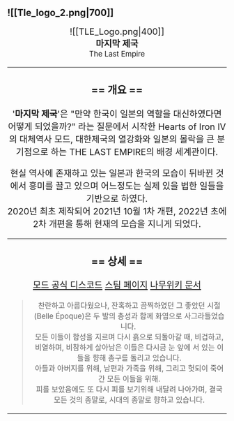 ![[Tle_logo_2.png|700]]
-----



 <big><big><center> ![[TLE_Logo.png|400]]<br>**마지막 제국**<br><small>The Last Empire<small><center> <big> <big>


-----


### == 개요 ==

'**마지막 제국**'은 "만약 한국이 일본의 역할을 대신하였다면 어떻게 되었을까?" 라는 질문에서 시작한 Hearts of Iron IV의 대체역사 모드, 대한제국의 열강화와 일본의 몰락을 큰 분기점으로 하는 THE LAST EMPIRE의 배경 세계관이다.

현실 역사에 존재하고 있는 일본과 한국의 모습이 뒤바뀐 것에서 흥미를 끌고 있으며 어느정도는 실제 있을 법한 일들을 기반으로 하였다.  
2020년 최초 제작되어 2021년 10월 1차 개편, 2022년 초에 2차 개편을 통해 현재의 모습을 지니게 되었다.


-----


### == 상세 ==

[모드 공식 디스코드](https://discord.gg/KfWPUTgqGz)
[스팀 페이지](https://steamcommunity.com/sharedfiles/filedetails/?id=2263813821) 
[나무위키 문서](https://namu.wiki/w/THE%20LAST%20EMPIRE)

> <small>찬란하고 아름다웠으나, 잔혹하고 끔찍하였던 그 좋았던 시절(Belle Époque)은 두 발의 총성과 함께 화염으로 사그라들었습니다.   
 모든 이들이 함성을 지르며 다시 흙으로 되돌아갈 때, 비겁하고, 비열하며, 비참하게 살아남은 이들은 다시금 눈 앞에 서 있는 이들을 향해 총구를 돌리고 있습니다.  
 아들과 아버지를 위해, 남편과 가족을 위해, 그리고 헛되이 죽어간 모든 이들을 위해.  
피를 보았음에도 또 다시 피를 보기위해 내달려 나아가며, 결국 모든 것의 종말로, 시대의 종말로 향하고 있습니다.  <small>


-----